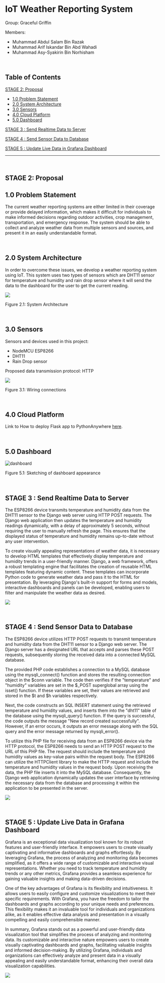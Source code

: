 # IoT Weather Reporting System

Group: Graceful Griffin

Members:
- Muhammad Abdul Salam Bin Razak
- Muhammad Arif Iskandar Bin Abd Wahadi
- Muhammad Asy-Syakirin Bin Norhisham

<br>

## Table of Contents

 [STAGE 2: Proposal](#stage-2-proposal)

+ [1.0 Problem Statement](#10-problem-statement)
+ [2.0 System Architecture](#20-system-architecture)
+ [3.0 Sensors](#30-sensors)
+ [4.0 Cloud Platform](#40-cloud-platform)
+ [5.0 Dashboard](#50-dashboard)

 [STAGE 3 : Send Realtime Data to Server](#stage-3)

 [STAGE 4 : Send Sensor Data to Database](#stage-4)

 [STAGE 5 : Update Live Data in Grafana Dashboard](#stage-5)
***
<br>

## STAGE 2: Proposal

## 1.0 Problem Statement

The current weather reporting systems are either limited in their coverage or provide delayed information, which makes it difficult for individuals to make informed decisions regarding outdoor activities, crop management, transportation, and emergency response. The system should be able to collect and analyze weather data from multiple sensors and sources, and present it in an easily understandable format. 

<br>

## 2.0 System Architecture

In order to overcome these issues, we develop a weather reporting system using IoT. This system uses two types of sensors which are DHT11 sensor for temperature and humidity and rain drop sensor where it will send the data to the dashboard for the user to get the current reading.

![](SYSTEM.jpeg)

Figure 2.1: System Architecture

<br>

## 3.0 Sensors

Sensors and devices used in this project:
- NodeMCU ESP8266
- DHT11 
- Rain Drop sensor

Proposed data transmission protocol: HTTP

![](sensors.png)

Figure 3.1: Wiring connections

<br>

## 4.0 Cloud Platform

Link to How to deploy Flask app to PythonAnywhere [here](https://youtu.be/yZY-izd_qI4).

<br>

## 5.0 Dashboard

![dashboard](https://github.com/Asy-Syakirin/stage2/assets/129646759/ff1203ab-e28f-46bd-b701-fbdd6a86baac)

Figure 5.1: Sketching of dashboard appearance

<br>

## STAGE 3 : Send Realtime Data to Server

The ESP8266 device transmits temperature and humidity data from the DHT11 sensor to the Django web server using HTTP POST requests. The Django web application then updates the temperature and humidity readings dynamically, with a delay of approximately 5 seconds, without requiring the user to manually refresh the page. This ensures that the displayed status of temperature and humidity remains up-to-date without any user intervention.

To create visually appealing representations of weather data, it is necessary to develop HTML templates that effectively display temperature and humidity trends in a user-friendly manner. Django, a web framework, offers a robust templating engine that facilitates the creation of reusable HTML templates featuring dynamic content. These templates can incorporate Python code to generate weather data and pass it to the HTML for presentation. By leveraging Django's built-in support for forms and models, interactive dashboards and panels can be developed, enabling users to filter and manipulate the weather data as desired.

![](dashboard.png)

<br>

## STAGE 4 : Send Sensor Data to Database

The ESP8266 device utilizes HTTP POST requests to transmit temperature and humidity data from the DHT11 sensor to a Django web server. The Django server has a designated URL that accepts and parses these POST requests, subsequently storing the received data into a connected MySQL database.

The provided PHP code establishes a connection to a MySQL database using the mysqli_connect() function and stores the resulting connection object in the $conn variable. The code then verifies if the "temperature" and "humidity" variables are set in the $_POST superglobal array using the isset() function. If these variables are set, their values are retrieved and stored in the $t and $h variables respectively.

Next, the code constructs an SQL INSERT statement using the retrieved temperature and humidity values, and inserts them into the "dht11" table of the database using the mysqli_query() function. If the query is successful, the code outputs the message "New record created successfully". However, if an error occurs, it outputs an error message along with the SQL query and the error message returned by mysqli_error().

To utilize this PHP file for receiving data from an ESP8266 device via the HTTP protocol, the ESP8266 needs to send an HTTP POST request to the URL of this PHP file. The request should include the temperature and humidity values as key-value pairs within the request body. The ESP8266 can utilize the HTTPClient library to make the HTTP request and include the temperature and humidity values in the request body. Upon receiving the data, the PHP file inserts it into the MySQL database. Consequently, the Django web application dynamically updates the user interface by retrieving the necessary data from the database and processing it within the application to be presented in the server.

![](database.png)

<br>

## STAGE 5 : Update Live Data in Grafana Dashboard

Grafana is an exceptional data visualization tool known for its robust features and user-friendly interface. It empowers users to create visually captivating and informative dashboards and graphs effortlessly. By leveraging Grafana, the process of analyzing and monitoring data becomes simplified, as it offers a wide range of customizable and interactive visual representations. Whether you need to track temperature and humidity trends or any other metrics, Grafana provides a seamless experience for gaining valuable insights and making data-driven decisions.

One of the key advantages of Grafana is its flexibility and intuitiveness. It allows users to easily configure and customize visualizations to meet their specific requirements. With Grafana, you have the freedom to tailor the dashboards and graphs according to your unique needs and preferences. This flexibility makes it an invaluable tool for individuals and organizations alike, as it enables effective data analysis and presentation in a visually compelling and easily comprehensible manner.

In summary, Grafana stands out as a powerful and user-friendly data visualization tool that simplifies the process of analyzing and monitoring data. Its customizable and interactive nature empowers users to create visually captivating dashboards and graphs, facilitating valuable insights and informed decision-making. By utilizing Grafana, individuals and organizations can effectively analyze and present data in a visually appealing and easily understandable format, enhancing their overall data visualization capabilities.

![](grafana.png)

<br>
